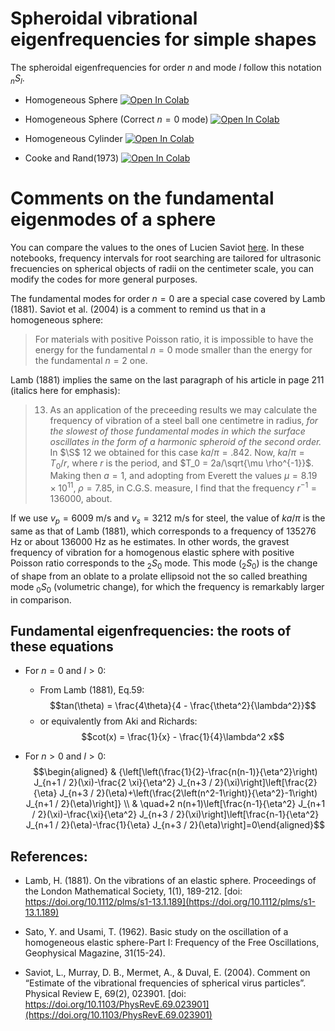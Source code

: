 # Spheroidal vibrational eigenfrequencies for simple shapes

The spheroidal eigenfrequencies for order $n$ and mode $l$ follow this notation ${}_nS_l$.

- Homogeneous Sphere <a target="_blank" href="https://colab.research.google.com/github/edur409/Circumferential-Surface-Waves/blob/main/Fundamental_Modes/Sphere_Fundamental_Modes.ipynb">
  <img src="https://colab.research.google.com/assets/colab-badge.svg" alt="Open In Colab"/>
</a>

- Homogeneous Sphere (Correct $n = 0$ mode) <a target="_blank" href="https://colab.research.google.com/github/edur409/Circumferential-Surface-Waves/blob/main/Fundamental_Modes/Sphere_Fundamental_Modes_Corrected.ipynb">
  <img src="https://colab.research.google.com/assets/colab-badge.svg" alt="Open In Colab"/>
</a>

- Homogeneous Cylinder <a target="_blank" href="https://colab.research.google.com/github/edur409/Circumferential-Surface-Waves/blob/main/Fundamental_Modes/Cylinder_Fundamental_Modes.ipynb">
  <img src="https://colab.research.google.com/assets/colab-badge.svg" alt="Open In Colab"/>
</a>

- Cooke and Rand(1973) <a target="_blank" href="https://colab.research.google.com/github/edur409/Circumferential-Surface-Waves/blob/main/Fundamental_Modes/Cooke_Rand_1973_Fundamental_Modes.ipynb">
  <img src="https://colab.research.google.com/assets/colab-badge.svg" alt="Open In Colab"/>
</a>

# Comments on the fundamental eigenmodes of a sphere

You can compare the values to the ones of Lucien Saviot [here](https://saviot.cnrs.fr/lamb/index.en.html). In these notebooks, frequency intervals for root searching are tailored for ultrasonic frecuencies on spherical objects of radii on the centimeter scale, you can modify the codes for more general purposes. 

The fundamental modes for order $n = 0$ are a special case covered by Lamb (1881).   Saviot et al. (2004) is a comment to remind us that in a homogeneous sphere:

> For materials with positive Poisson ratio, it is impossible to have the energy for the fundamental $n = 0$ mode smaller than the energy for the fundamental $n = 2$ one.

Lamb (1881) implies the same on the last paragraph of his article in page 211 (italics here for emphasis):

> 13. As an application of the preceeding results we may calculate the frequency of vibration of a steel ball one centimetre in radius, *for the slowest of those fundamental modes in which the surface oscillates in the form of a harmonic spheroid of the second order.*  In $\S$ 12 we obtained for this case $ka/\pi = .842$.  Now, $ka/\pi = T_0/r$, where $r$ is the period, and $T_0 = 2a/\sqrt{\mu \rho^{-1}}$. Making then $a = 1$, and adopting from Everett the values $\mu = 8.19\times10^{11}$, $\rho = 7.85$, in C.G.S. measure, I find that the frequency $r^{-1} = 136000$, about. 

If we use $v_p = 6009$ m/s and $v_s = 3212$ m/s for steel, the value of $ka/\pi$ is the same as that of Lamb (1881), which corresponds to a frequency of $135276$ Hz or about $136000$ Hz as he estimates. In other words, the gravest frequency of vibration for a homogenous elastic sphere with positive Poisson ratio corresponds to the $_2S_0$ mode.  This mode ($_2S_0$) is the change of shape from an oblate to a prolate ellipsoid not the so called breathing mode $_0S_0$ (volumetric change), for which the frequency is remarkably larger in comparison.

## Fundamental eigenfrequencies: the roots of these equations
- For $n = 0$ and $l > 0$:
  - From Lamb (1881), Eq.59:
    $$tan(\theta) = \frac{4\theta}{4 - \frac{\theta^2}{\lambda^2}}$$ 
  - or equivalently from Aki and Richards:
    $$cot(x) = \frac{1}{x} - \frac{1}{4}\lambda^2 x$$

- For $n > 0$ and $l > 0$:
  $$\begin{aligned} & {\left[\left(\frac{1}{2}-\frac{n(n-1)}{\eta^2}\right) J_{n+1 / 2}(\xi)-\frac{2 \xi}{\eta^2} J_{n+3 / 2}(\xi)\right]\left[\frac{2}{\eta} J_{n+3 / 2}(\eta)+\left(\frac{2\left(n^2-1\right)}{\eta^2}-1\right) J_{n+1 / 2}(\eta)\right]} \\ & \quad+2 n(n+1)\left[\frac{n-1}{\eta^2} J_{n+1 / 2}(\xi)-\frac{\xi}{\eta^2} J_{n+3 / 2}(\xi)\right]\left[\frac{n-1}{\eta^2} J_{n+1 / 2}(\eta)-\frac{1}{\eta} J_{n+3 / 2}(\eta)\right]=0\end{aligned}$$

## References:

- Lamb, H. (1881). On the vibrations of an elastic sphere. Proceedings of the London Mathematical Society, 1(1), 189-212. [doi: https://doi.org/10.1112/plms/s1-13.1.189](https://doi.org/10.1112/plms/s1-13.1.189) 

- Sato, Y. and Usami, T. (1962). Basic study on the oscillation of a homogeneous elastic sphere-Part I: Frequency of the Free Oscillations, Geophysical Magazine, 31(15-24).

- Saviot, L., Murray, D. B., Mermet, A., & Duval, E. (2004). Comment on “Estimate of the vibrational frequencies of spherical virus particles”. Physical Review E, 69(2), 023901. [doi: https://doi.org/10.1103/PhysRevE.69.023901](https://doi.org/10.1103/PhysRevE.69.023901)
